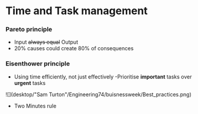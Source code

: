 # Time and Task management

### Pareto principle
- Input ~~always equal~~ Output
- 20% causes could create 80% of consequences

### Eisenthower principle
- Using time efficiently, not just effectively
-Prioritise **important** tasks over **urgent** tasks 


![](desktop/"Sam Turton"/Engineering74/buisnessweek/Best_practices.png)

- Two Minutes rule
